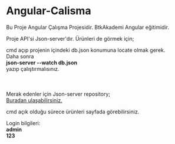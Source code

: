 # Angular-Calisma

Bu Proje Angular Çalışma Projesidir. BtkAkademi Angular eğitimidir.

Proje API'si Json-server'dır. Ürünleri de görmek için; <br>

cmd açıp projenin içindeki db.json konumuna locate olmak gerek. <br>
Daha sonra <br>
<b>json-server --watch db.json </b> <br>
yazıp çalıştırmalısınız. <br>
<br><br><br>
Merak edenler için Json-server repository;<br>
<a href="https://github.com/typicode/json-server" target="_blank">Buradan ulaşabilirsiniz.</a>

cmd açık olduğu sürece ürünleri sayfada görebilirsiniz.

Login bilgileri: <br>
<b>admin </b> <br>
<b>123 </b>
